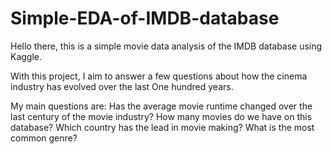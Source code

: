 # Simple-EDA-of-IMDB-database
Hello there, this is a simple movie data analysis of the IMDB database using Kaggle.

With this project, I aim to answer a few questions about how the cinema industry has evolved over the last One hundred years. 

My main questions are:
Has the average movie runtime changed over the last century of the movie industry?
How many movies do we have on this database?
Which country has the lead in movie making?
What is the most common genre?
